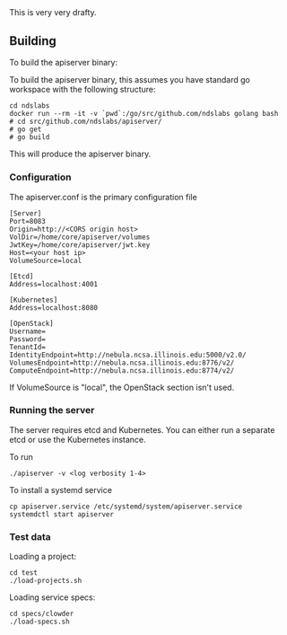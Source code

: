 ##

This is very very drafty.

## Building

To build the apiserver binary:


To build the apiserver binary, this assumes you have standard go workspace with the following structure:

```
cd ndslabs
docker run --rm -it -v `pwd`:/go/src/github.com/ndslabs golang bash
# cd src/github.com/ndslabs/apiserver/
# go get
# go build
```

This will produce the apiserver binary.

### Configuration
The apiserver.conf is the primary configuration file

```
[Server]
Port=8083
Origin=http://<CORS origin host>
VolDir=/home/core/apiserver/volumes
JwtKey=/home/core/apiserver/jwt.key
Host=<your host ip>
VolumeSource=local

[Etcd]
Address=localhost:4001

[Kubernetes]
Address=localhost:8080

[OpenStack]
Username=
Password=
TenantId=
IdentityEndpoint=http://nebula.ncsa.illinois.edu:5000/v2.0/
VolumesEndpoint=http://nebula.ncsa.illinois.edu:8776/v2/
ComputeEndpoint=http://nebula.ncsa.illinois.edu:8774/v2/
```

If VolumeSource is "local", the OpenStack section isn't used.


### Running the server

The server requires etcd and Kubernetes. You can either run a separate etcd or use the Kubernetes instance.

To run
```
./apiserver -v <log verbosity 1-4>
```

To install a systemd service
```
cp apiserver.service /etc/systemd/system/apiserver.service
systemdctl start apiserver
```

### Test data

Loading a project:
```
cd test
./load-projects.sh
```

Loading service specs:
```
cd specs/clowder
./load-specs.sh
```
